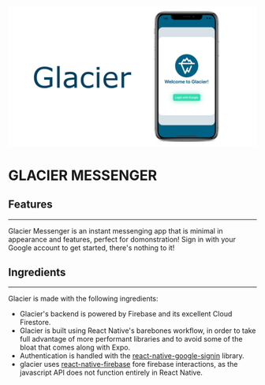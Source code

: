 ![Glacier](banner.png)

# **GLACIER MESSENGER**
## **Features**
---
Glacier Messenger is an instant messenging app that is minimal in appearance and features, perfect for domonstration! Sign in with your Google account to get started, there's nothing to it!

## **Ingredients**
---
Glacier is made with the following ingredients:

- Glacier's backend is powered by Firebase and its excellent Cloud Firestore.
- Glacier is built using React Native's barebones workflow, in order to take full advantage of more performant libraries and to avoid some of the bloat that comes along with Expo.
- Authentication is handled with the [react-native-google-signin](https://github.com/react-native-community/react-native-google-signin) library.
- glacier uses [react-native-firebase](https://github.com/invertase/react-native-firebase) fore firebase interactions, as the javascript API does not function entirely in React Native.
